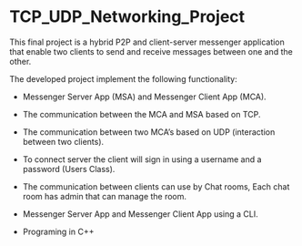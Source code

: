 # TCP_UDP_Networking_Project
This final project is a hybrid P2P and client-server messenger application that enable two clients to send and receive messages between one and the other.

The developed project implement the following functionality:

* Messenger Server App (MSA) and Messenger Client App (MCA).

* The communication between the MCA and MSA based on TCP.

* The communication between two MCA’s based on UDP (interaction between two clients).

* To connect server the client will sign in using a username and a password (Users Class).

* The communication between clients can use by Chat rooms, Each chat room has admin that can manage the room.

* Messenger Server App and Messenger Client App using a CLI.

* Programing in C++
